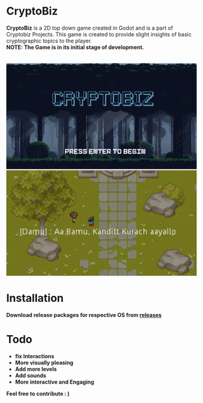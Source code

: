 # CryptoBiz

**CryptoBiz** is a 2D top down game created in Godot and is a part of Cryptobiz Projects.
This game is created to provide slight insights of basic cryptographic topics  to the player.
<br>
<b>NOTE<B>: <b>The Game is in its initial stage of development.<b>
<br>
<br><br>
![startpage](./images/1.png)
![lvl1](./images/2.png)

# Installation
Download release packages for respective OS from [releases](https://github.com/v4zha/cryptobiz/releases)<br>
# Todo
- fix Interactions
- More visually pleasing
- Add more levels
- Add sounds 
- More interactive and Engaging

Feel free to contribute : )